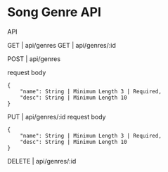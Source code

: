 # Song Genre API

API

GET | api/genres
GET | api/genres/:id

POST | api/genres

request body
```
{
    "name": String | Minimum Length 3 | Required,
    "desc": String | Minimum Length 10 
}
```

PUT | api/genres/:id
request body
```
{
    "name": String | Minimum Length 3 | Required,
    "desc": String | Minimum Length 10 
}
```

DELETE | api/genres/:id